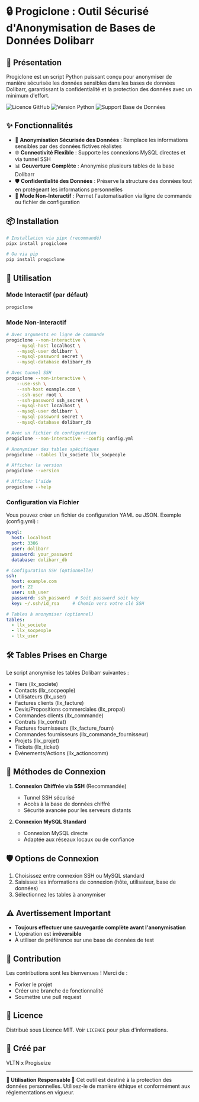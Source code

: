 # 🔒 Progiclone : Outil Sécurisé d'Anonymisation de Bases de Données Dolibarr

## 🚀 Présentation

Progiclone est un script Python puissant conçu pour anonymiser de manière sécurisée les données sensibles dans les bases de données Dolibarr, garantissant la confidentialité et la protection des données avec un minimum d'effort.

![Licence GitHub](https://img.shields.io/badge/licence-MIT-blue.svg)
![Version Python](https://img.shields.io/badge/python-3.7+-green.svg)
![Support Base de Données](https://img.shields.io/badge/base%20de%20donn%C3%A9es-MySQL-orange.svg)

## ✨ Fonctionnalités

- 🔐 **Anonymisation Sécurisée des Données** : Remplace les informations sensibles par des données fictives réalistes
- 🌐 **Connectivité Flexible** : Supporte les connexions MySQL directes et via tunnel SSH
- 📊 **Couverture Complète** : Anonymise plusieurs tables de la base Dolibarr
- 🛡️ **Confidentialité des Données** : Préserve la structure des données tout en protégeant les informations personnelles
- 🔧 **Mode Non-Interactif** : Permet l'automatisation via ligne de commande ou fichier de configuration

## 📦 Installation

```bash
# Installation via pipx (recommandé)
pipx install progiclone

# Ou via pip
pip install progiclone
```

## 🔧 Utilisation

### Mode Interactif (par défaut)

```bash
progiclone
```

### Mode Non-Interactif

```bash
# Avec arguments en ligne de commande
progiclone --non-interactive \
    --mysql-host localhost \
    --mysql-user dolibarr \
    --mysql-password secret \
    --mysql-database dolibarr_db

# Avec tunnel SSH
progiclone --non-interactive \
    --use-ssh \
    --ssh-host example.com \
    --ssh-user root \
    --ssh-password ssh_secret \
    --mysql-host localhost \
    --mysql-user dolibarr \
    --mysql-password secret \
    --mysql-database dolibarr_db

# Avec un fichier de configuration
progiclone --non-interactive --config config.yml

# Anonymiser des tables spécifiques
progiclone --tables llx_societe llx_socpeople

# Afficher la version
progiclone --version

# Afficher l'aide
progiclone --help
```

### Configuration via Fichier

Vous pouvez créer un fichier de configuration YAML ou JSON. Exemple (config.yml) :

```yaml
mysql:
  host: localhost
  port: 3306
  user: dolibarr
  password: your_password
  database: dolibarr_db

# Configuration SSH (optionnelle)
ssh:
  host: example.com
  port: 22
  user: ssh_user
  password: ssh_password  # Soit password soit key
  key: ~/.ssh/id_rsa     # Chemin vers votre clé SSH

# Tables à anonymiser (optionnel)
tables:
  - llx_societe
  - llx_socpeople
  - llx_user
```

## 🛠 Tables Prises en Charge

Le script anonymise les tables Dolibarr suivantes :
- Tiers (llx_societe)
- Contacts (llx_socpeople)
- Utilisateurs (llx_user)
- Factures clients (llx_facture)
- Devis/Propositions commerciales (llx_propal)
- Commandes clients (llx_commande)
- Contrats (llx_contrat)
- Factures fournisseurs (llx_facture_fourn)
- Commandes fournisseurs (llx_commande_fournisseur)
- Projets (llx_projet)
- Tickets (llx_ticket)
- Événements/Actions (llx_actioncomm)

## 🔐 Méthodes de Connexion

1. **Connexion Chiffrée via SSH** (Recommandée)
   - Tunnel SSH sécurisé
   - Accès à la base de données chiffré
   - Sécurité avancée pour les serveurs distants

2. **Connexion MySQL Standard**
   - Connexion MySQL directe
   - Adaptée aux réseaux locaux ou de confiance

## 🛡️ Options de Connexion

1. Choisissez entre connexion SSH ou MySQL standard
2. Saisissez les informations de connexion (hôte, utilisateur, base de données)
3. Sélectionnez les tables à anonymiser

## ⚠️ Avertissement Important

- **Toujours effectuer une sauvegarde complète avant l'anonymisation**
- L'opération est **irréversible**
- À utiliser de préférence sur une base de données de test

## 🤝 Contribution

Les contributions sont les bienvenues ! Merci de :
- Forker le projet
- Créer une branche de fonctionnalité
- Soumettre une pull request

## 📄 Licence

Distribué sous Licence MIT. Voir `LICENCE` pour plus d'informations.

## 👥 Créé par

VLTN x Progiseize

---

**🚨 Utilisation Responsable 🚨**
Cet outil est destiné à la protection des données personnelles. Utilisez-le de manière éthique et conformément aux réglementations en vigueur.